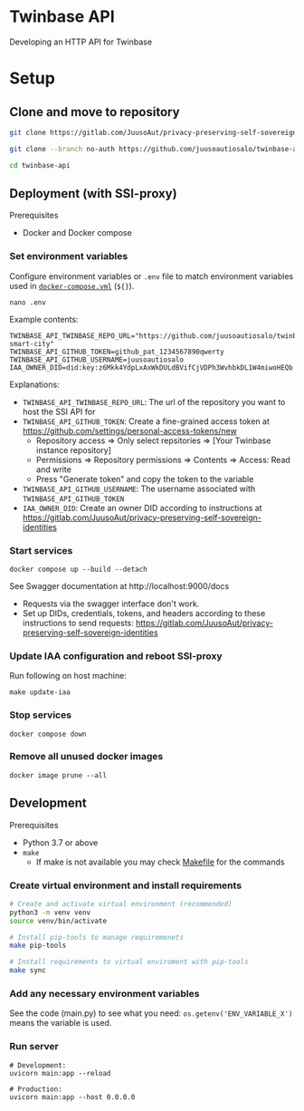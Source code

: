 # Twinbase API

Developing an HTTP API for Twinbase

# Setup

## Clone and move to repository
```sh
git clone https://gitlab.com/JuusoAut/privacy-preserving-self-sovereign-identities.git

git clone --branch no-auth https://github.com/juusoautiosalo/twinbase-api.git

cd twinbase-api
```

## Deployment (with SSI-proxy)

Prerequisites
- Docker and Docker compose

### Set environment variables
Configure environment variables or `.env` file to match environment variables used in [`docker-compose.yml`](docker-compose.yml) (`${}`).
```
nano .env
```
Example contents:
```
TWINBASE_API_TWINBASE_REPO_URL="https://github.com/juusoautiosalo/twinbase-smart-city"
TWINBASE_API_GITHUB_TOKEN=github_pat_1234567890qwerty
TWINBASE_API_GITHUB_USERNAME=juusoautiosalo
IAA_OWNER_DID=did:key:z6Mkk4YdpLxAxWkDULdBVifCjVDPh3WvhbkDL1W4miwoHEQb
```
Explanations:
- `TWINBASE_API_TWINBASE_REPO_URL`: The url of the repository you want to host the SSI API for
- `TWINBASE_API_GITHUB_TOKEN`: Create a fine-grained access token at https://github.com/settings/personal-access-tokens/new
  - Repository access => Only select repsitories => [Your Twinbase instance repository]
  - Permissions => Repository permissions => Contents => Access: Read and write
  - Press "Generate token" and copy the token to the variable
- `TWINBASE_API_GITHUB_USERNAME`: The username associated with `TWINBASE_API_GITHUB_TOKEN`
- `IAA_OWNER_DID`: Create an owner DID according to instructions at https://gitlab.com/JuusoAut/privacy-preserving-self-sovereign-identities

### Start services
```
docker compose up --build --detach
```
See Swagger documentation at http://localhost:9000/docs
- Requests via the swagger interface don't work.
- Set up DIDs, credentials, tokens, and headers according to these instructions to send requests:
  https://gitlab.com/JuusoAut/privacy-preserving-self-sovereign-identities

### Update IAA configuration and reboot SSI-proxy
Run following on host machine:
```
make update-iaa
```

### Stop services
```
docker compose down
```

### Remove all unused docker images
```
docker image prune --all
```

## Development

Prerequisites
- Python 3.7 or above
- `make`
  - If make is not available you may check [Makefile](Makefile) for the commands

### Create virtual environment and install requirements

```sh
# Create and activate virtual environment (recommended)
python3 -m venv venv
source venv/bin/activate

# Install pip-tools to manage requiremenets
make pip-tools

# Install requirements to virtual enviroment with pip-tools
make sync
```

### Add any necessary environment variables

See the code (main.py) to see what you need: `os.getenv('ENV_VARIABLE_X')` means the variable is used.


### Run server
```
# Development:
uvicorn main:app --reload

# Production:
uvicorn main:app --host 0.0.0.0
```




